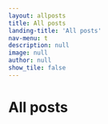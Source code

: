 ```yaml
---
layout: allposts
title: All posts
landing-title: 'All posts'
nav-menu: t
description: null
image: null
author: null
show_tile: false
---
```


<h1>All posts</h1>

